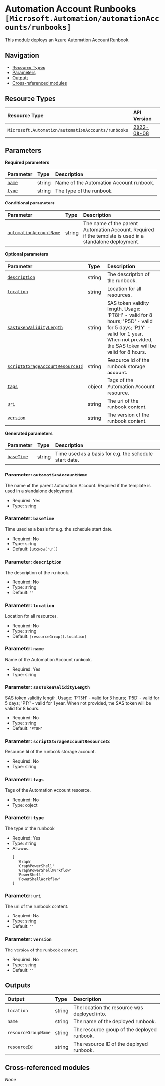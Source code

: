 # Automation Account Runbooks `[Microsoft.Automation/automationAccounts/runbooks]`

This module deploys an Azure Automation Account Runbook.

## Navigation

- [Resource Types](#Resource-Types)
- [Parameters](#Parameters)
- [Outputs](#Outputs)
- [Cross-referenced modules](#Cross-referenced-modules)

## Resource Types

| Resource Type | API Version |
| :-- | :-- |
| `Microsoft.Automation/automationAccounts/runbooks` | [2022-08-08](https://learn.microsoft.com/en-us/azure/templates/Microsoft.Automation/2022-08-08/automationAccounts/runbooks) |

## Parameters

**Required parameters**

| Parameter | Type | Description |
| :-- | :-- | :-- |
| [`name`](#parameter-name) | string | Name of the Automation Account runbook. |
| [`type`](#parameter-type) | string | The type of the runbook. |

**Conditional parameters**

| Parameter | Type | Description |
| :-- | :-- | :-- |
| [`automationAccountName`](#parameter-automationaccountname) | string | The name of the parent Automation Account. Required if the template is used in a standalone deployment. |

**Optional parameters**

| Parameter | Type | Description |
| :-- | :-- | :-- |
| [`description`](#parameter-description) | string | The description of the runbook. |
| [`location`](#parameter-location) | string | Location for all resources. |
| [`sasTokenValidityLength`](#parameter-sastokenvaliditylength) | string | SAS token validity length. Usage: 'PT8H' - valid for 8 hours; 'P5D' - valid for 5 days; 'P1Y' - valid for 1 year. When not provided, the SAS token will be valid for 8 hours. |
| [`scriptStorageAccountResourceId`](#parameter-scriptstorageaccountresourceid) | string | Resource Id of the runbook storage account. |
| [`tags`](#parameter-tags) | object | Tags of the Automation Account resource. |
| [`uri`](#parameter-uri) | string | The uri of the runbook content. |
| [`version`](#parameter-version) | string | The version of the runbook content. |

**Generated parameters**

| Parameter | Type | Description |
| :-- | :-- | :-- |
| [`baseTime`](#parameter-basetime) | string | Time used as a basis for e.g. the schedule start date. |

### Parameter: `automationAccountName`

The name of the parent Automation Account. Required if the template is used in a standalone deployment.
- Required: Yes
- Type: string

### Parameter: `baseTime`

Time used as a basis for e.g. the schedule start date.
- Required: No
- Type: string
- Default: `[utcNow('u')]`

### Parameter: `description`

The description of the runbook.
- Required: No
- Type: string
- Default: `''`

### Parameter: `location`

Location for all resources.
- Required: No
- Type: string
- Default: `[resourceGroup().location]`

### Parameter: `name`

Name of the Automation Account runbook.
- Required: Yes
- Type: string

### Parameter: `sasTokenValidityLength`

SAS token validity length. Usage: 'PT8H' - valid for 8 hours; 'P5D' - valid for 5 days; 'P1Y' - valid for 1 year. When not provided, the SAS token will be valid for 8 hours.
- Required: No
- Type: string
- Default: `'PT8H'`

### Parameter: `scriptStorageAccountResourceId`

Resource Id of the runbook storage account.
- Required: No
- Type: string

### Parameter: `tags`

Tags of the Automation Account resource.
- Required: No
- Type: object

### Parameter: `type`

The type of the runbook.
- Required: Yes
- Type: string
- Allowed:
  ```Bicep
  [
    'Graph'
    'GraphPowerShell'
    'GraphPowerShellWorkflow'
    'PowerShell'
    'PowerShellWorkflow'
  ]
  ```

### Parameter: `uri`

The uri of the runbook content.
- Required: No
- Type: string
- Default: `''`

### Parameter: `version`

The version of the runbook content.
- Required: No
- Type: string
- Default: `''`


## Outputs

| Output | Type | Description |
| :-- | :-- | :-- |
| `location` | string | The location the resource was deployed into. |
| `name` | string | The name of the deployed runbook. |
| `resourceGroupName` | string | The resource group of the deployed runbook. |
| `resourceId` | string | The resource ID of the deployed runbook. |

## Cross-referenced modules

_None_
